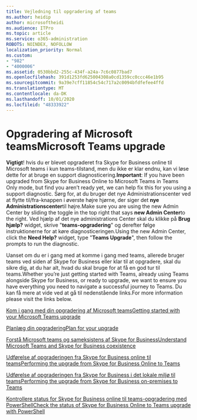 ```yaml
---
title: Vejledning til opgradering af teams
ms.author: heidip
author: microsoftheidi
ms.audience: ITPro
ms.topic: article
ms.service: o365-administration
ROBOTS: NOINDEX, NOFOLLOW
localization_priority: Normal
ms.custom:
- "982"
- "4000006"
ms.assetid: 0530bbd2-255c-434f-a24a-7c6c0877bad7
ms.openlocfilehash: 391d1253fd625004308a0cd1359cc0ccc46e1b95
ms.sourcegitcommit: 9a39e7cff11854c54c717a2c0094bfdfefee4ffd
ms.translationtype: MT
ms.contentlocale: da-DK
ms.lasthandoff: 10/01/2020
ms.locfileid: "48333922"
---
```

# <a name="microsoft-teams-upgrade"></a><span data-ttu-id="2c424-102">Opgradering af Microsoft teams</span><span class="sxs-lookup"><span data-stu-id="2c424-102">Microsoft Teams upgrade</span></span>

<span data-ttu-id="2c424-103">**Vigtigt**! hvis du er blevet opgraderet fra Skype for Business online til Microsoft teams i kun teams-tilstand, men du ikke er klar endnu, kan vi løse dette for at bruge en support diagnosticering.</span><span class="sxs-lookup"><span data-stu-id="2c424-103">**Important**: If you have been upgraded from Skype for Business Online to Microsoft Teams in Teams Only mode, but find you aren’t ready yet, we can help fix this for you using a support diagnostic.</span></span> <span data-ttu-id="2c424-104">Sørg for, at du bruger det nye Administrationscenter ved at flytte til/fra-knappen i øverste højre hjørne, der siger det **nye Administrationscenter**til højre.</span><span class="sxs-lookup"><span data-stu-id="2c424-104">Make sure you are using the new Admin Center by sliding the toggle in the top right that says **new Admin Center**to the right.</span></span> <span data-ttu-id="2c424-105">Ved hjælp af det nye administrations Center skal du klikke på **Brug hjælp?** widget, skrive "**teams-opgradering**" og derefter følge instruktionerne for at køre diagnosticeringen.</span><span class="sxs-lookup"><span data-stu-id="2c424-105">Using the new Admin Center, click the **Need Help?** widget, type "**Teams Upgrade**", then follow the prompts to run the diagnostic.</span></span>

<span data-ttu-id="2c424-106">Uanset om du er i gang med at komme i gang med teams, allerede bruger teams ved siden af Skype for Business eller klar til at opgradere, skal du sikre dig, at du har alt, hvad du skal bruge for at få en god tur til teams.</span><span class="sxs-lookup"><span data-stu-id="2c424-106">Whether you’re just getting started with Teams, already using Teams alongside Skype for Business, or ready to upgrade, we want to ensure you have everything you need to navigate a successful journey to Teams.</span></span> <span data-ttu-id="2c424-107">Du kan få mere at vide ved at gå til nedenstående links.</span><span class="sxs-lookup"><span data-stu-id="2c424-107">For more information please visit the links below.</span></span>

[<span data-ttu-id="2c424-108">Kom i gang med din opgradering af Microsoft teams</span><span class="sxs-lookup"><span data-stu-id="2c424-108">Getting started with your Microsoft Teams upgrade</span></span>](https://docs.microsoft.com/MicrosoftTeams/upgrade-start-here)

[<span data-ttu-id="2c424-109">Planlæg din opgradering</span><span class="sxs-lookup"><span data-stu-id="2c424-109">Plan for your upgrade</span></span>](https://docs.microsoft.com/MicrosoftTeams/upgrade-plan-journey)

[<span data-ttu-id="2c424-110">Forstå Microsoft teams og sameksistens af Skype for Business</span><span class="sxs-lookup"><span data-stu-id="2c424-110">Understand Microsoft Teams and Skype for Business coexistence</span></span>](https://docs.microsoft.com/MicrosoftTeams/teams-and-skypeforbusiness-coexistence-and-interoperability)

[<span data-ttu-id="2c424-111">Udførelse af opgraderingen fra Skype for Business online til teams</span><span class="sxs-lookup"><span data-stu-id="2c424-111">Performing the upgrade from Skype for Business Online to Teams</span></span>](https://docs.microsoft.com/MicrosoftTeams/upgrade-to-teams-execute-skypeforbusinessonline)

[<span data-ttu-id="2c424-112">Udførelse af opgraderingen fra Skype for Business i det lokale miljø til teams</span><span class="sxs-lookup"><span data-stu-id="2c424-112">Performing the upgrade from Skype for Business on-premises to Teams</span></span>](https://docs.microsoft.com/MicrosoftTeams/upgrade-to-teams-execute-skypeforbusinesshybridonprem)
 
[<span data-ttu-id="2c424-113">Kontrollere status for Skype for Business online til teams-opgradering med PowerShell</span><span class="sxs-lookup"><span data-stu-id="2c424-113">Check the status of Skype for Business Online to Teams upgrade with PowerShell</span></span>](https://docs.microsoft.com/powershell/module/skype/get-csteamsupgradestatus?view=skype-ps)